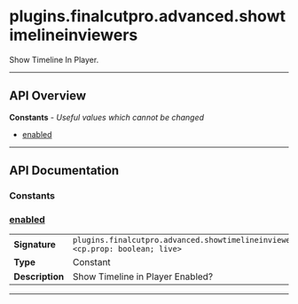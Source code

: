# plugins.finalcutpro.advanced.showtimelineinviewers

Show Timeline In Player.

---

## API Overview
**Constants** - _Useful values which cannot be changed_
 * [enabled](#enabled)


---

## API Documentation

### Constants


### [enabled](#enabled)

|                                             |                                                                                     |
| --------------------------------------------|-------------------------------------------------------------------------------------|
| **Signature**                               | `plugins.finalcutpro.advanced.showtimelineinviewers.enabled <cp.prop: boolean; live>`                                                                    |
| **Type**                                    | Constant                                                                     |
| **Description**                             | Show Timeline in Player Enabled?                                                                     |

---
